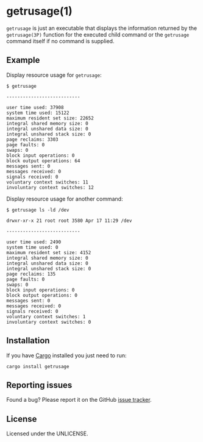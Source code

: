 # getrusage(1)

`getrusage` is just an executable that displays the information returned by the `getrusage(3P)` function for the executed child command or the `getrusage` command itself if no command is supplied.

## Example

Display resource usage for `getrusage`:

``` shell
$ getrusage

---------------------------

user time used: 37908
system time used: 15122
maximum resident set size: 22652
integral shared memory size: 0
integral unshared data size: 0
integral unshared stack size: 0
page reclaims: 3303
page faults: 0
swaps: 0
block input operations: 0
block output operations: 64
messages sent: 0
messages received: 0
signals received: 0
voluntary context switches: 11
involuntary context switches: 12
```

Display resource usage for another command:

``` shell
$ getrusage ls -ld /dev

drwxr-xr-x 21 root root 3580 Apr 17 11:29 /dev

---------------------------

user time used: 2490
system time used: 0
maximum resident set size: 4152
integral shared memory size: 0
integral unshared data size: 0
integral unshared stack size: 0
page reclaims: 135
page faults: 0
swaps: 0
block input operations: 0
block output operations: 0
messages sent: 0
messages received: 0
signals received: 0
voluntary context switches: 1
involuntary context switches: 0
```

## Installation

If you have [Cargo](https://doc.rust-lang.org/stable/cargo/) installed you just need to run:

``` shell
cargo install getrusage
```

## Reporting issues

Found a bug? Please report it on the GitHub [issue tracker](https://github.com/anler/getrusage/issues).

## License

Licensed under the UNLICENSE.
